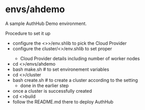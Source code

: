 # envs/ahdemo
A sample AuthHub Demo environment.

Procedure to set it up
* configure the <<home>>>/env.shlib to pick the Cloud Provider
* configure the cluster/<<CLOUD>>/env.shlib to set proper
	* Cloud Provider details including number of worker nodes
* cd <<home>>/envs/ahdemo
* bash make.sh # to set environement variables
* cd <<home>>/cluster
* bash create.sh # to create a cluster according to the setting
	* done in the earlier step
* once a cluster is successfully created
* cd <<home>>build
* follow the README.md there to deploy AuthHub
